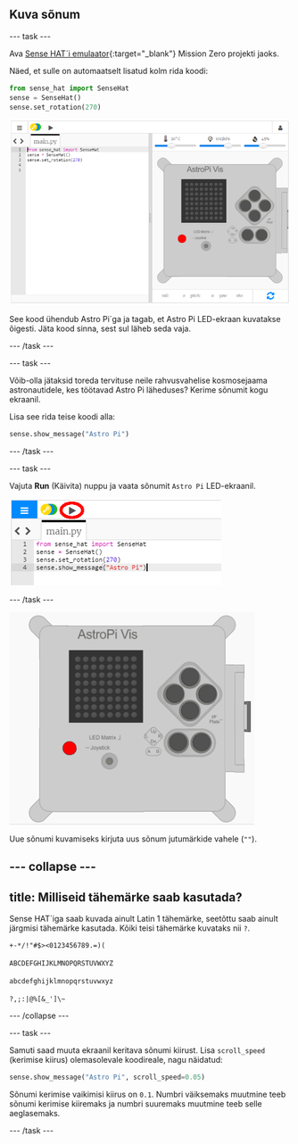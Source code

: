 ## Kuva sõnum

--- task ---

Ava [Sense HAT´i emulaator](https://trinket.io/mission-zero){:target="_blank"} Mission Zero projekti jaoks.

Näed, et sulle on automaatselt lisatud kolm rida koodi:

```python
from sense_hat import SenseHat
sense = SenseHat()
sense.set_rotation(270)
```

![sense hat´i emulaator](images/sense-hat-emulator2.png)

See kood ühendub Astro Pi´ga ja tagab, et Astro Pi LED-ekraan kuvatakse õigesti. Jäta kood sinna, sest sul läheb seda vaja.

--- /task ---

--- task ---

Võib-olla jätaksid toreda tervituse neile rahvusvahelise kosmosejaama astronautidele, kes töötavad Astro Pi läheduses? Kerime sõnumit kogu ekraanil.

Lisa see rida teise koodi alla:

```python
sense.show_message("Astro Pi")
```

--- /task ---

--- task ---

Vajuta **Run** (Käivita) nuppu ja vaata sõnumit `Astro Pi` LED-ekraanil.

![näita sõnumi koodi klõpsa käivita](images/show-message-code-annotated.PNG)

--- /task ---

![Keriv sõnum](images/scroll-message.gif)

Uue sõnumi kuvamiseks kirjuta uus sõnum jutumärkide vahele (`""`).

--- collapse ---
---
title: Milliseid tähemärke saab kasutada?
---
Sense HAT´iga saab kuvada ainult Latin 1 tähemärke, seetõttu saab ainult järgmisi tähemärke kasutada. Kõiki teisi tähemärke kuvataks nii `?`.

    +-*/!"#$><0123456789.=)(
    
    ABCDEFGHIJKLMNOPQRSTUVWXYZ
    
    abcdefghijklmnopqrstuvwxyz
    
    ?,;:|@%[&_']\~
    

--- /collapse ---

--- task ---

Samuti saad muuta ekraanil keritava sõnumi kiirust. Lisa `scroll_speed` (kerimise kiirus) olemasolevale koodireale, nagu näidatud:

```python
sense.show_message("Astro Pi", scroll_speed=0.05)
```

Sõnumi kerimise vaikimisi kiirus on `0.1`. Numbri väiksemaks muutmine teeb sõnumi kerimise kiiremaks ja numbri suuremaks muutmine teeb selle aeglasemaks.

--- /task ---